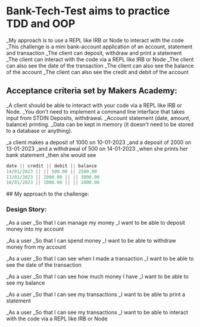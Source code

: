 # Bank-Tech-Test aims to practice TDD and OOP

\_My approach is to use a REPL like IRB or Node to interact with the code
\_This challenge is a mini bank-account application of an account, statement and transaction
\_The client can deposit, withdraw and print a statement
\_The client can interact with the code via a REPL like IRB or Node
\_The client can also see the date of the transaction
\_The client can also see the balance of the account
\_The client can also see the credit and debit of the account

## Acceptance criteria set by Makers Academy:

\_A client should be able to interact with your code via a REPL like IRB or Node.
\_You don't need to implement a command line interface that takes input from STDIN Deposits, withdrawal.
\_Account statement (date, amount, balance) printing.
\_Data can be kept in memory (it doesn't need to be stored to a database or anything).

\_a client makes a deposit of 1000 on 10-01-2023
\_and a deposit of 2000 on 13-01-2023
\_and a withdrawal of 500 on 14-01-2023
\_when she prints her bank statement
\_then she would see

```js
date || credit || debit || balance
14/01/2023 || || 500.00 || 2500.00
13/01/2023 || 2000.00 || || 3000.00
10/01/2023 || 1000.00 || || 1000.00
```

## My approach to the challenge:

### Design Story:

\_As a user
\_So that I can manage my money
\_I want to be able to deposit money into my account

\_As a user
\_So that I can spend money
\_I want to be able to withdraw money from my account

\_As a user
\_So that I can see when I made a transaction
\_I want to be able to see the date of the transaction

\_As a user
\_So that I can see how much money I have
\_I want to be able to see my balance

\_As a user
\_So that I can see my transactions
\_I want to be able to print a statement

\_As a user
\_So that I can see my transactions
\_I want to be able to interact with the code via a REPL like IRB or Node
